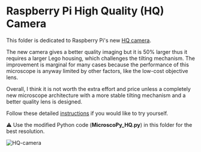 # Raspberry Pi High Quality (HQ) Camera

This folder is dedicated to Raspberry Pi's new [HQ camera](https://www.raspberrypi.org/products/raspberry-pi-high-quality-camera/). 

The new camera gives a better quality imaging but it is 50% larger thus it requires a larger Lego housing, which challenges the tilting mechanism. The improvement is marginal for many cases because the performance of this microscope is anyway limited by other factors, like the low-cost objective lens. 

Overall, I think it is not worth the extra effort and price unless a completely new microscope architecture with a more stable tilting mechanism and a better quality lens is designed.

Follow these detailed [instructions](Instructions_HQ.pdf) if you would like to try yourself. 

:warning: Use the modified Python code (**MicroscoPy_HQ.py**) in this folder for the best resolution.

![HQ-camera](HQ-camera.gif)

